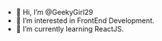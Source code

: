 - 👋 Hi, I’m @GeekyGirl29
- 👀 I’m interested in FrontEnd Development.
- 🌱 I’m currently learning ReactJS.


<!---
GeekyGirl29/GeekyGirl29 is a ✨ special ✨ repository because its `README.md` (this file) appears on your GitHub profile.
You can click the Preview link to take a look at your changes.
--->
